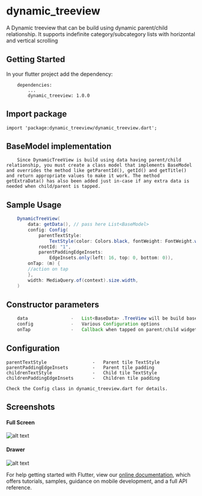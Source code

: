 # dynamic_treeview

A Dynamic treeview that can be build using dynamic parent/child relationship. It supports indefinite category/subcategory lists with horizontal and vertical scrolling

## Getting Started

In your flutter project add the dependency:
```
    dependencies:
        ...
        dynamic_treeview: 1.0.0
```

## Import package
``` 
import 'package:dynamic_treeview/dynamic_treeview.dart';

``` 
## BaseModel implementation
```
    Since DynamicTreeView is build using data having parent/child relationship, you must create a class model that implements BaseModel and overrides the method like getParentId(), getId() and getTitle() and return appropriate values to make it work. The method getExtraData() has also been added just in-case if any extra data is needed when child/parent is tapped.
```
## Sample Usage

```java
    DynamicTreeView(
        data: getData(), // pass here List<BaseModel>
        config: Config(
            parentTextStyle:
                TextStyle(color: Colors.black, fontWeight: FontWeight.w600),
            rootId: "1",
            parentPaddingEdgeInsets:
                EdgeInsets.only(left: 16, top: 0, bottom: 0)),
        onTap: (m) {
        //action on tap
        },
        width: MediaQuery.of(context).size.width,
    )
```

## Constructor parameters
```java
    data                -   List<BaseData> .TreeView will be build based on this data.This is a required field
    config              -   Various Configuration options
    onTap               -   Callback when tapped on parent/child widget
```
 
## Configuration

    parentTextStyle                 -   Parent tile TextStyle
    parentPaddingEdgeInsets         -   Parent tile padding
    childrenTextStyle               -   Child tile TextStyle
    childrenPaddingEdgeInsets       -   Children tile padding
    
    Check the Config class in dynamic_treeview.dart for details.

## Screenshots
#### Full Screen
![alt text](https://github.com/thangmam/dynamic_treeview/blob/master/screenshots/ss.gif "Full screen")

#### Drawer

![alt text](https://github.com/thangmam/dynamic_treeview/blob/master/screenshots/ss2.gif  "Drawer")

For help getting started with Flutter, view our 
[online documentation](https://flutter.dev/docs), which offers tutorials, 
samples, guidance on mobile development, and a full API reference.
